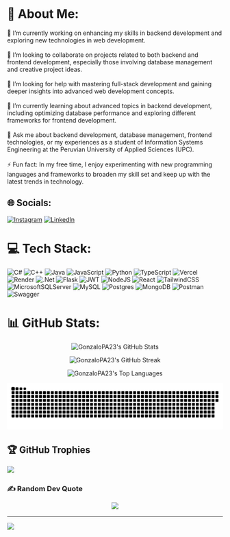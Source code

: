 # 💫 About Me:
🔭 I’m currently working on enhancing my skills in backend development and exploring new technologies in web development.<br><br>👯 I’m looking to collaborate on projects related to both backend and frontend development, especially those involving database management and creative project ideas.<br><br>🤝 I’m looking for help with mastering full-stack development and gaining deeper insights into advanced web development concepts.<br><br>🌱 I’m currently learning about advanced topics in backend development, including optimizing database performance and exploring different frameworks for frontend development.<br><br>💬 Ask me about backend development, database management, frontend technologies, or my experiences as a student of Information Systems Engineering at the Peruvian University of Applied Sciences (UPC).<br><br>⚡ Fun fact: In my free time, I enjoy experimenting with new programming languages and frameworks to broaden my skill set and keep up with the latest trends in technology.


## 🌐 Socials:
[![Instagram](https://img.shields.io/badge/Instagram-%23E4405F.svg?logo=Instagram&logoColor=white)](https://instagram.com/gonzalo.amaya23) [![LinkedIn](https://img.shields.io/badge/LinkedIn-%230077B5.svg?logo=linkedin&logoColor=white)](https://linkedin.com/in/in/gonzalopa23) 

# 💻 Tech Stack:
![C#](https://img.shields.io/badge/c%23-%23239120.svg?style=for-the-badge&logo=csharp&logoColor=white) ![C++](https://img.shields.io/badge/c++-%2300599C.svg?style=for-the-badge&logo=c%2B%2B&logoColor=white) ![Java](https://img.shields.io/badge/java-%23ED8B00.svg?style=for-the-badge&logo=openjdk&logoColor=white) ![JavaScript](https://img.shields.io/badge/javascript-%23323330.svg?style=for-the-badge&logo=javascript&logoColor=%23F7DF1E) ![Python](https://img.shields.io/badge/python-3670A0?style=for-the-badge&logo=python&logoColor=ffdd54) ![TypeScript](https://img.shields.io/badge/typescript-%23007ACC.svg?style=for-the-badge&logo=typescript&logoColor=white) ![Vercel](https://img.shields.io/badge/vercel-%23000000.svg?style=for-the-badge&logo=vercel&logoColor=white) ![Render](https://img.shields.io/badge/Render-%46E3B7.svg?style=for-the-badge&logo=render&logoColor=white) ![.Net](https://img.shields.io/badge/.NET-5C2D91?style=for-the-badge&logo=.net&logoColor=white) ![Flask](https://img.shields.io/badge/flask-%23000.svg?style=for-the-badge&logo=flask&logoColor=white) ![JWT](https://img.shields.io/badge/JWT-black?style=for-the-badge&logo=JSON%20web%20tokens) ![NodeJS](https://img.shields.io/badge/node.js-6DA55F?style=for-the-badge&logo=node.js&logoColor=white) ![React](https://img.shields.io/badge/react-%2320232a.svg?style=for-the-badge&logo=react&logoColor=%2361DAFB) ![TailwindCSS](https://img.shields.io/badge/tailwindcss-%2338B2AC.svg?style=for-the-badge&logo=tailwind-css&logoColor=white) ![MicrosoftSQLServer](https://img.shields.io/badge/Microsoft%20SQL%20Server-CC2927?style=for-the-badge&logo=microsoft%20sql%20server&logoColor=white) ![MySQL](https://img.shields.io/badge/mysql-4479A1.svg?style=for-the-badge&logo=mysql&logoColor=white) ![Postgres](https://img.shields.io/badge/postgres-%23316192.svg?style=for-the-badge&logo=postgresql&logoColor=white) ![MongoDB](https://img.shields.io/badge/MongoDB-%234ea94b.svg?style=for-the-badge&logo=mongodb&logoColor=white) ![Postman](https://img.shields.io/badge/Postman-FF6C37?style=for-the-badge&logo=postman&logoColor=white) ![Swagger](https://img.shields.io/badge/-Swagger-%23Clojure?style=for-the-badge&logo=swagger&logoColor=white)
# 📊 GitHub Stats:

<p align="center">
    <img src="https://github-readme-stats.vercel.app/api?username=GonzaloPA23&theme=dark&hide_border=false&include_all_commits=false&count_private=false" alt="GonzaloPA23's GitHub Stats" />
</p>

<p align="center">
    <img src="https://github-readme-streak-stats.herokuapp.com/?user=GonzaloPA23&theme=dark&hide_border=false" alt="GonzaloPA23's GitHub Streak" />
</p>

<p align="center">
    <img src="https://github-readme-stats.vercel.app/api/top-langs/?username=GonzaloPA23&theme=dark&hide_border=false&include_all_commits=false&count_private=false&layout=compact" alt="GonzaloPA23's Top Languages" />
</p>

<p align="center">
 <img width="1000" src="assets/github-snake.svg" alt="snake"/>
</p>

## 🏆 GitHub Trophies
![](https://github-profile-trophy.vercel.app/?username=GonzaloPA23&theme=juicyfresh&no-frame=false&no-bg=false&margin-w=4)

### ✍️ Random Dev Quote

<p align="center">
    <img src="https://quotes-github-readme.vercel.app/api?type=horizontal&theme=merko" />
</p>

---
[![](https://visitcount.itsvg.in/api?id=GonzaloPA23&icon=0&color=3)](https://visitcount.itsvg.in)

<!-- Proudly created with GPRM ( https://gprm.itsvg.in ) -->
